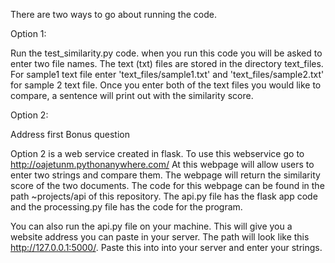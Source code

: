 There are two ways to go about running the code.

Option 1:

Run the test_similarity.py code. when you run this code you will be asked to enter two file names.
The text (txt) files are stored in the directory text_files. For sample1 text file enter 'text_files/sample1.txt'
and 'text_files/sample2.txt' for sample 2 text file. Once you enter both of the text files you would like to compare,
a sentence will print out with the similarity score.


Option 2:

Address first Bonus question

Option 2 is a web service created in flask. To use this webservice go to http://oajetunm.pythonanywhere.com/
At this webpage will allow users to enter two strings and compare them. The webpage will return the similarity
score of the two documents. The code for this webpage can be found in the path ~projects/api of this repository.
The api.py file has the flask app code and the processing.py file has the code for the program.

You can also run the api.py file on your machine. This will give you a website address you can paste in your server. The
path will look like this http://127.0.0.1:5000/. Paste this into into your server and enter your strings.
